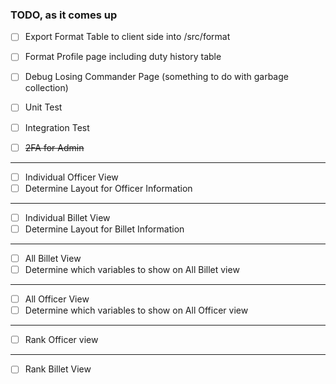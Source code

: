 ### TODO, as it comes up

- [ ] Export Format Table to client side into /src/format
- [ ] Format Profile page including duty history table
- [ ] Debug Losing Commander Page (something to do with garbage collection)
- [ ] Unit Test
- [ ] Integration Test
- [ ] ~~2FA for Admin~~


---

- [ ] Individual Officer View
- [ ] Determine Layout for Officer Information

---

- [ ] Individual Billet View
- [ ] Determine Layout for Billet Information

---

- [ ] All Billet View
- [ ] Determine which variables to show on All Billet view

---

- [ ] All Officer View
- [ ] Determine which variables to show on All Officer view

---

- [ ] Rank Officer view

---

- [ ] Rank Billet View
